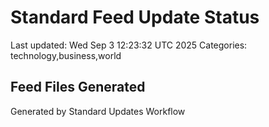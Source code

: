 # Standard Feed Update Status
Last updated: Wed Sep  3 12:23:32 UTC 2025
Categories: technology,business,world

## Feed Files Generated

Generated by Standard Updates Workflow
